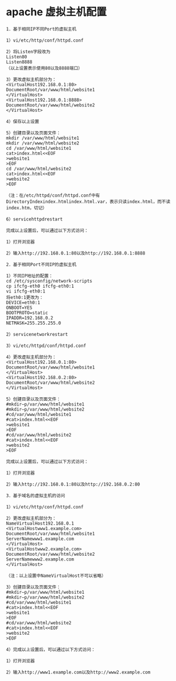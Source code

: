 # apache 虚拟主机配置
    1．基于相同IP不同Port的虚拟主机
    
    1）vi/etc/http/conf/httpd.conf
    
    2）将Listen字段改为
    Listen80
    Listen8888
    （以上设置表示使用80以及8888端口）
    
    3）更改虚拟主机部分为：
    <VirtualHost192.168.0.1:80>
    DocumentRoot/var/www/html/website1
    </VirtualHost>
    <VirtualHost192.168.0.1:8888>
    DocumentRoot/var/www/html/website2
    </VirtualHost>
    
    4）保存以上设置
    
    5）创建目录以及页面文件：
    mkdir /var/www/html/website1
    mkdir /var/www/html/website2
    cd /var/www/html/website1
    cat>index.html<<EOF
    >website1
    >EOF
    cd /var/www/html/website2
    cat>index.html<<EOF
    >website2
    >EOF
    
    （注：在/etc/httpd/conf/httpd.conf中有DirectoryIndexindex.htmlindex.html.var，表示只读index.html，而不读index.htm，切记）
    
    6）servicehttpdrestart
    
    完成以上设置后，可以通过以下方式访问：
    
    1）打开浏览器
    
    2）输入http://192.168.0.1:80以及http://192.168.0.1:8888
    
    2．基于相同Port不同IP的虚拟主机
    
    1）不同IP地址的配置：
    cd /etc/sysconfig/network-scripts
    cp ifcfg-eth0 ifcfg-eth0:1
    vi ifcfg-eth0:1
    将eth0:1更改为：
    DEVICE=eth0:1
    ONBOOT=YES
    BOOTPROTO=static
    IPADDR=192.168.0.2
    NETMASK=255.255.255.0
    
    2）servicenetworkrestart
    
    3）vi/etc/httpd/conf/httpd.conf
    
    4）更改虚拟主机部分为：
    <VirtualHost192.168.0.1:80>
    DocumentRoot/var/www/html/website1
    </VirtualHost>
    <VirtualHost192.168.0.2:80>
    DocumentRoot/var/www/html/website2
    </VirtualHost>
    
    5）创建目录以及页面文件：
    #mkdir–p/var/www/html/website1
    #mkdir–p/var/www/html/website2
    #cd/var/www/html/website1
    #cat>index.html<<EOF
    >website1
    >EOF
    #cd/var/www/html/website2
    #cat>index.html<<EOF
    >website2
    >EOF
    
    完成以上设置后，可以通过以下方式访问：
    
    1）打开浏览器
    
    2）输入http://192.168.0.1:80以及http://192.168.0.2:80
    
    3．基于域名的虚拟主机的访问
    
    1）vi/etc/http/conf/httpd.conf
    
    2）更改虚拟主机部分为：
    NameVirtualHost192.168.0.1
    <VirtualHostwww1.example.com>
    DocumentRoot/var/www/html/website1
    ServerNamewww1.example.com
    </VirtualHost>
    <VirtualHostwww2.example.com>
    DocumentRoot/var/www/html/website2
    ServerNamewww2.example.com
    </VirtualHost>
    
    （注：以上设置中NameVirtualHost不可以省略）
    
    3）创建目录以及页面文件：
    #mkdir–p/var/www/html/website1
    #mkdir–p/var/www/html/website2
    #cd/var/www/html/website1
    #cat>index.html<<EOF
    >website1
    >EOF
    #cd/var/www/html/website2
    #cat>index.html<<EOF
    >website2
    >EOF
    
    4）完成以上设置后，可以通过以下方式访问：
    
    1）打开浏览器
    
    2）输入http://www1.example.com以及http://www2.example.com
